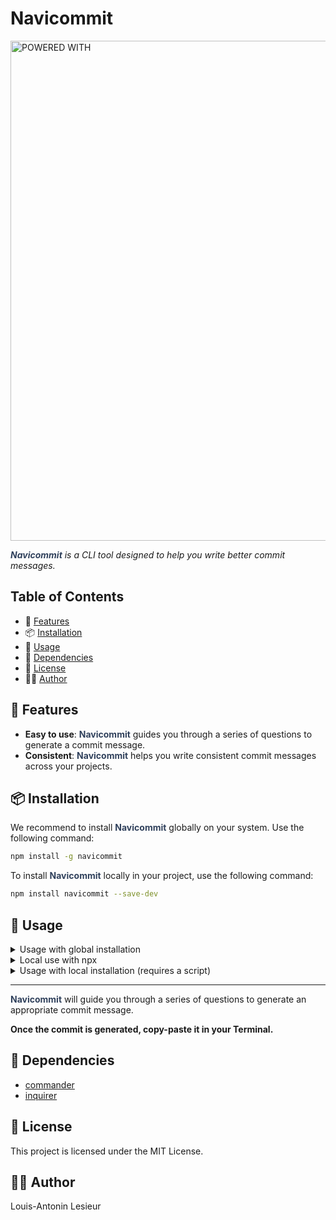 # Navicommit

<img src="https://i.imgur.com/h4BiMyZ.png" alt="POWERED WITH " width="800"/>

*<span style="color:rgb(48, 65, 92)">**Navicommit**</span> is a CLI tool designed to help you write better commit messages.*

## Table of Contents

- 🌟 [Features](#features)
- 📦 [Installation](#installation)
- 📖 [Usage](#usage)
- 🧩 [Dependencies](#dependencies)
- 📄 [License](#license)
- ✍🏻 [Author](#author)

## 🌟 Features

- **Easy to use**: <span style="color:rgb(48, 65, 92)">**Navicommit**</span> guides you through a series of questions to generate a commit message.
- **Consistent**: <span style="color:rgb(48, 65, 92)">**Navicommit**</span> helps you write consistent commit messages across your projects.


## 📦 Installation

We recommend to install <span style="color:rgb(48, 65, 92)">**Navicommit**</span> globally on your system. Use the following command:

```sh
npm install -g navicommit
```

To install <span style="color:rgb(48, 65, 92)">**Navicommit**</span> locally in your project, use the following command:

```sh
npm install navicommit --save-dev
```

## 📖 Usage

<details>
<summary>Usage with global installation</summary>

After installing <span style="color:rgb(48, 65, 92)">**Navicommit**</span> globally, you can use it with the following command:

```sh
navi commit
```

or with the alias:

```sh
navi c
```
</details>

<details>
<summary>Local use with npx</summary>

You can use <span style="color:rgb(48, 65, 92)">**Navicommit**</span> (without installing it) with npx:

```sh
npx navi commit
```

or with the alias:

```sh
npx navi c
```
</details>

<details>
<summary>Usage with local installation (requires a script)</summary>

Add a script to your `package.json`:

```json
"scripts": {
  "commit": "navi commit",
}
```

Then you can run the script using npm:

```sh
npm run commit
```
</details>

---

<span style="color:rgb(48, 65, 92)">**Navicommit**</span> will guide you through a series of questions to generate an appropriate commit message.

**Once the commit is generated, copy-paste it in your Terminal.**

## 🧩 Dependencies

- [commander](https://www.npmjs.com/package/commander)
- [inquirer](https://www.npmjs.com/package/inquirer)

## 📄 License

This project is licensed under the MIT License.

## ✍🏻 Author

Louis-Antonin Lesieur

